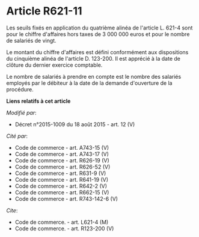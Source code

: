 # Article R621-11

Les seuils fixés en application du quatrième alinéa de l'article L. 621-4 sont pour le chiffre d'affaires hors taxes de 3 000
000 euros et pour le nombre de salariés de vingt.

Le montant du chiffre d'affaires est défini conformément aux dispositions du cinquième alinéa de l'article D. 123-200. Il est
apprécié à la date de clôture du dernier exercice comptable.

Le nombre de salariés à prendre en compte est le nombre des salariés employés par le débiteur à la date de la demande
d'ouverture de la procédure.

**Liens relatifs à cet article**

_Modifié par_:

  - Décret n°2015-1009 du 18 août 2015 - art. 12 (V)

_Cité par_:

  - Code de commerce - art. A743-15 (V)
  - Code de commerce - art. A743-17 (V)
  - Code de commerce - art. R626-19 (V)
  - Code de commerce - art. R626-52 (V)
  - Code de commerce - art. R631-9 (V)
  - Code de commerce - art. R641-19 (V)
  - Code de commerce - art. R642-2 (V)
  - Code de commerce - art. R662-15 (V)
  - Code de commerce - art. R743-142-6 (V)

_Cite_:

  - Code de commerce. - art. L621-4 (M)
  - Code de commerce. - art. R123-200 (V)
